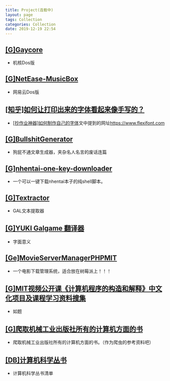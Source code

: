 ```yaml
---
title: Project(连载中)
layout: page
tags: Collection
categories: Collection
date: 2019-12-19 22:54
---
```

## __[[G]Gaycore](https://github.com/yihong0618/gaycore)__
- 机核Dos版

## __[[G]NetEase-MusicBox](https://github.com/darknessomi/musicbox)__
- 网易云Dos版

## __[[知乎]如何让打印出来的字体看起来像手写的？](https://www.zhihu.com/question/20308770)__
- [\[抄作业神器\]如何制作自己的字体](https://www.bilibili.com/video/av80014696)文中提到的网址<https://www.flexifont.com>

## __[[G]BullshitGenerator](https://github.com/menzi11/BullshitGenerator)__
- 狗屁不通文章生成器，夹杂名人名言的废话连篇

## __[[G]nhentai-one-key-downloader](https://github.com/Tsuk1ko/nhentai-one-key-downloader)__
- 一个可以一键下载nhentai本子的纯shell脚本。

## __[[G]Textractor](https://github.com/Artikash/Textractor)__
- GAL文本提取器

## __[[G]YUKI Galgame 翻译器](https://github.com/project-yuki/YUKI)__
- 字面意义

## __[[Ge]MovieServerManagerPHPMIT](https://gitee.com/hexpang/MovieServerManager)__
- 一个电影下载管理系统，适合放在树莓派上！！！

## __[[G]MIT视频公开课《计算机程序的构造和解释》中文化项目及课程学习资料搜集](https://github.com/DeathKing/Learning-SICP)__
- 如题

## __[[G]爬取机械工业出版社所有的计算机方面的书](https://github.com/yqylh/-Reptile)__
- 爬取机械工业出版社所有的计算机方面的书。（作为爬虫的参考资料吧）

## __[[DB]计算机科学丛书](https://book.douban.com/series/1163?page=8)__
- 计算机科学丛书清单





